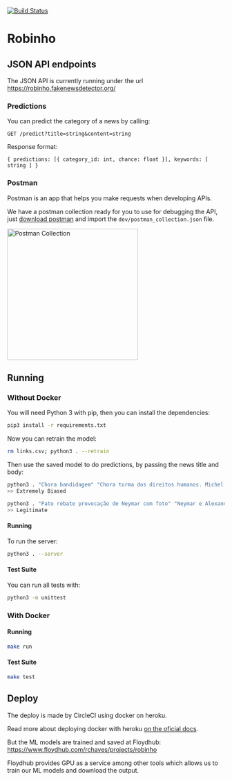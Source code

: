 [![Build Status][ci-svg]][ci-url]

[ci-svg]: https://circleci.com/gh/fake-news-detector/robinho.svg?style=shield
[ci-url]: https://circleci.com/gh/fake-news-detector/robinho

# Robinho

## JSON API endpoints

The JSON API is currently running under the url https://robinho.fakenewsdetector.org/

### Predictions

You can predict the category of a news by calling:

`GET /predict?title=string&content=string`

Response format:

`{ predictions: [{ category_id: int, chance: float }], keywords: [ string ] }`

### Postman

Postman is an app that helps you make requests when developing APIs.

We have a postman collection ready for you to use for debugging the API, just [download postman](https://www.getpostman.com/) and import the `dev/postman_collection.json` file.

<img width="303" alt="Postman Collection" src="https://user-images.githubusercontent.com/792201/34436375-8c11a10a-ec7c-11e7-8319-a567613701e4.png">

## Running

### Without Docker

You will need Python 3 with pip, then you can install the dependencies:

```sh
pip3 install -r requirements.txt
```

Now you can retrain the model:

```sh
rm links.csv; python3 . --retrain
```

Then use the saved model to do predictions, by passing the news title and body:

```sh
python3 . "Chora bandidagem" "Chora turma dos direitos humanos. Michel Temer acaba de sancionar..."
>> Extremely Biased

python3 . "Pato rebate provocação de Neymar com foto" "Neymar e Alexandre Pato resolveram brincar com os cabelos um do outro..."
>> Legitimate
```

#### Running

To run the server:

```sh
python3 . --server
```

#### Test Suite

You can run all tests with:

```sh
python3 -m unittest
```

### With Docker

#### Running

```sh
make run
```

#### Test Suite

```sh
make test
```

## Deploy

The deploy is made by CircleCI using docker on heroku.

Read more about deploying docker with heroku [on the oficial docs](https://devcenter.heroku.com/articles/container-registry-and-runtime).

But the ML models are trained and saved at Floydhub:
https://www.floydhub.com/rchaves/projects/robinho

Floydhub provides GPU as a service among other tools which allows us to train our ML models and download the output.
